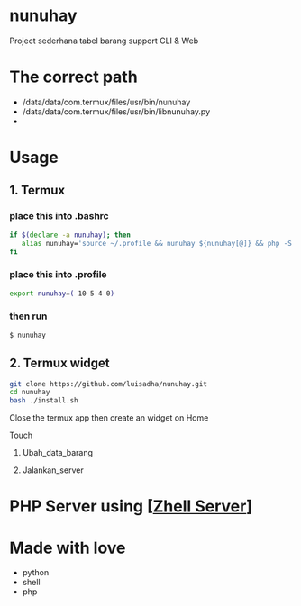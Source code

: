# nunuhay
Project sederhana tabel barang support CLI & Web

# The correct path
* /data/data/com.termux/files/usr/bin/nunuhay
*  /data/data/com.termux/files/usr/bin/libnunuhay.py
*  
# Usage
## 1. Termux
### place this into .bashrc
```bash
if $(declare -a nunuhay); then
   alias nunuhay='source ~/.profile && nunuhay ${nunuhay[@]} && php -S localhost:8000 -t /sdcard/htdocs/'
fi
```
### place this into .profile
```bash
export nunuhay=( 10 5 4 0)
```
###  then run
```bash
$ nunuhay
```

## 2. Termux widget

```bash
git clone https://github.com/luisadha/nunuhay.git
cd nunuhay
bash ./install.sh
```
Close the termux app then create an widget on Home

Touch 

1. Ubah_data_barang

2. Jalankan_server

# PHP Server using [[Zhell Server](https://github.com/Teams-of-Termux-Indonesia/ZhellServer)]

# Made with love
- python
- shell
- php
